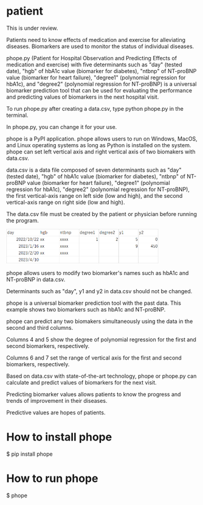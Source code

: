 # patient
This is under review.

Patients need to know effects of medication and exercise for alleviating diseases. 
Biomarkers are used to monitor the status of individual diseases.

phope.py (Patient for Hospital Observation and Predicting Effects of medication and exercise)
with five determinants such as "day" (tested date), "hgb" of hbA1c value (biomarker for diabetes), "ntbnp" of NT-proBNP value (biomarker for heart failure), "degree1" (polynomial regression for hbA1c), and "degree2" (polynomial regression for NT-proBNP) is a universal biomarker prediction tool that can be used for evaluating the performance and predicting values of biomarkers in the next hospital visit.

To run phope.py after creating a data.csv, type python phope.py in the terminal.

In phope.py, you can change it for your use.

phope is a PyPI application. phope allows users to run on Windows, MacOS, and Linux operating systems as long as Python is installed on the system. phope can set left vertical axis and right vertical axis of two biomakers with data.csv.

data.csv is a data file composed of seven determinants such as "day" (tested date), "hgb" of hbA1c value (biomarker for diabetes), "ntbnp" of NT-proBNP value (biomarker for heart failure), "degree1" (polynomial regression for hbA1c), "degree2" (polynomial regression for NT-proBNP), the first vertical-axis range on left side (low and high), and the second vertical-axis range on right side (low and high).

The data.csv file must be created by the patient or physician before running the program.

<img src="https://github.com/ytakefuji/patient/raw/main/fig.png" height=90 width=400>

phope allows users to modify two biomarker's names such as hbA1c and NT-proBNP in data.csv.

Determinants such as "day", y1 and y2 in data.csv should not be changed.

phope is a universal biomarker prediction tool with the past data. This example shows two biomarkers such as hbA1c and NT-proBNP. 

phope can predict any two biomakers simultaneously using the data in the second and third columns.

Columns 4 and 5 show the degree of polynomial regression for the first and second biomarkers, respectively.

Columns 6 and 7 set the range of vertical axis for the first and second biomarkers, respectively.

Based on data.csv with state-of-the-art technology, phope or phope.py can calculate and predict values of biomarkers for the next visit.

Predicting biomarker values allows patients to know the progress and trends of improvement in their diseases. 

Predictive values are hopes of patients.

# How to install phope
$ pip install phope

# How to run phope
$ phope

